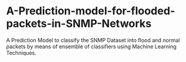 # A-Prediction-model-for-flooded-packets-in-SNMP-Networks
A Prediction Model to classify the SNMP Dataset into flood and normal packets by means of ensemble of classifiers using Machine Learning Techniques.
